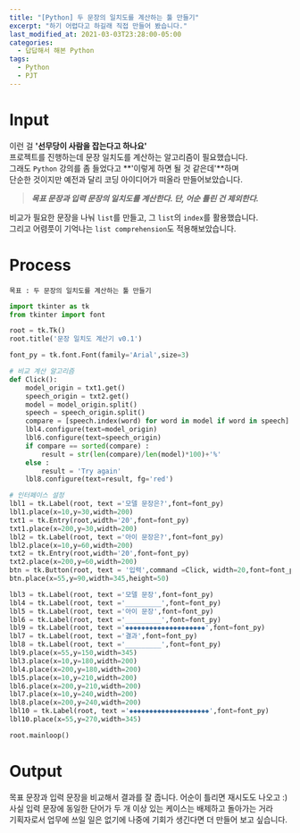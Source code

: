 ```yaml
---
title: "[Python] 두 문장의 일치도를 계산하는 툴 만들기"
excerpt: "하기 어렵다고 하길래 직접 만들어 봤습니다."
last_modified_at: 2021-03-03T23:28:00-05:00
categories:
  - 답답해서 해본 Python
tags:
  - Python
  - PJT
---
```


Input
=====

이런 걸 **'선무당이 사람을 잡는다고 하나요'**  
프로젝트를 진행하는데 문장 일치도를 계산하는 알고리즘이 필요했습니다.  
그래도 `Python` 강의를 좀 들었다고 **'이렇게 하면 될 것 같은데'**하며  
단순한 것이지만 예전과 달리 코딩 아이디어가 떠올라 만들어보았습니다.  

> **_목표 문장과 입력 문장의 일치도를 계산한다.
단, 어순 틀린 건 제외한다._**

비교가 필요한 문장을 나눠 `list`를 만들고, 그 `list`의 `index`를 활용했습니다.  
그리고 어렴풋이 기억나는 `list comprehension`도 적용해보았습니다.

Process
=====
```
목표 : 두 문장의 일치도를 계산하는 툴 만들기
```
```python
import tkinter as tk
from tkinter import font

root = tk.Tk()
root.title('문장 일치도 계산기 v0.1')

font_py = tk.font.Font(family='Arial',size=3)

# 비교 계산 알고리즘
def Click():
    model_origin = txt1.get()
    speech_origin = txt2.get()
    model = model_origin.split()
    speech = speech_origin.split()
    compare = [speech.index(word) for word in model if word in speech]
    lbl4.configure(text=model_origin)
    lbl6.configure(text=speech_origin)
    if compare == sorted(compare) :
        result = str(len(compare)/len(model)*100)+'%'
    else :
        result = 'Try again'
    lbl8.configure(text=result, fg='red')

# 인터페이스 설정
lbl1 = tk.Label(root, text ='모델 문장은?',font=font_py)
lbl1.place(x=10,y=30,width=200)
txt1 = tk.Entry(root,width='20',font=font_py)
txt1.place(x=200,y=30,width=200)
lbl2 = tk.Label(root, text ='아이 문장은?',font=font_py)
lbl2.place(x=10,y=60,width=200)
txt2 = tk.Entry(root,width='20',font=font_py)
txt2.place(x=200,y=60,width=200)
btn = tk.Button(root, text = '입력',command =Click, width=20,font=font_py,fg='orange',bg='white')
btn.place(x=55,y=90,width=345,height=50)

lbl3 = tk.Label(root, text ='모델 문장',font=font_py)
lbl4 = tk.Label(root, text ='_________',font=font_py)
lbl5 = tk.Label(root, text ='아이 문장',font=font_py)
lbl6 = tk.Label(root, text ='_________',font=font_py)
lbl9 = tk.Label(root, text ='◆◆◆◆◆◆◆◆◆◆◆◆◆◆◆◆◆◆◆◆',font=font_py)
lbl7 = tk.Label(root, text ='결과',font=font_py)
lbl8 = tk.Label(root, text ='_________',font=font_py)
lbl9.place(x=55,y=150,width=345)
lbl3.place(x=10,y=180,width=200)
lbl4.place(x=200,y=180,width=200)
lbl5.place(x=10,y=210,width=200)
lbl6.place(x=200,y=210,width=200)
lbl7.place(x=10,y=240,width=200)
lbl8.place(x=200,y=240,width=200)
lbl10 = tk.Label(root, text ='◆◆◆◆◆◆◆◆◆◆◆◆◆◆◆◆◆◆◆◆',font=font_py)
lbl10.place(x=55,y=270,width=345)

root.mainloop()
```

Output
=====
목표 문장과 입력 문장을 비교해서 결과를 잘 줍니다. 어순이 틀리면 재시도도 나오고 :)  
사실 입력 문장에 동일한 단어가 두 개 이상 있는 케이스는 배제하고 돌아가는 거라  
기획자로서 업무에 쓰일 일은 없기에 나중에 기회가 생긴다면 더 만들어 보고 싶습니다.
